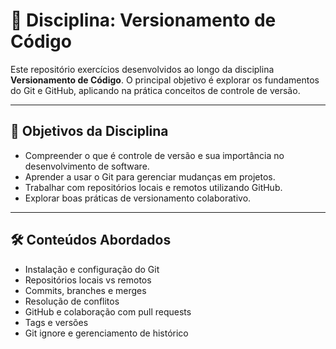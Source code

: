 # 📘 Disciplina: Versionamento de Código

Este repositório exercícios desenvolvidos ao longo da disciplina **Versionamento de Código**. O principal objetivo é explorar os fundamentos do Git e GitHub, aplicando na prática conceitos de controle de versão.

---

## 🧠 Objetivos da Disciplina

- Compreender o que é controle de versão e sua importância no desenvolvimento de software.
- Aprender a usar o Git para gerenciar mudanças em projetos.
- Trabalhar com repositórios locais e remotos utilizando GitHub.
- Explorar boas práticas de versionamento colaborativo.

---

## 🛠️ Conteúdos Abordados

- Instalação e configuração do Git
- Repositórios locais vs remotos
- Commits, branches e merges
- Resolução de conflitos
- GitHub e colaboração com pull requests
- Tags e versões
- Git ignore e gerenciamento de histórico
